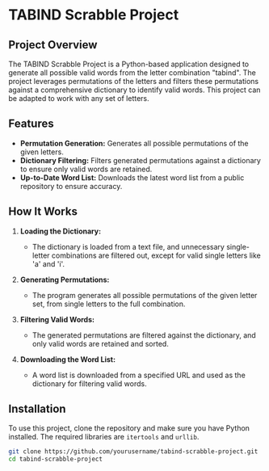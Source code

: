 # TABIND Scrabble Project

## Project Overview

The TABIND Scrabble Project is a Python-based application designed to generate all possible valid words from the letter combination "tabind". The project leverages permutations of the letters and filters these permutations against a comprehensive dictionary to identify valid words. This project can be adapted to work with any set of letters.

## Features

- **Permutation Generation:** Generates all possible permutations of the given letters.
- **Dictionary Filtering:** Filters generated permutations against a dictionary to ensure only valid words are retained.
- **Up-to-Date Word List:** Downloads the latest word list from a public repository to ensure accuracy.

## How It Works

1. **Loading the Dictionary:** 
   - The dictionary is loaded from a text file, and unnecessary single-letter combinations are filtered out, except for valid single letters like 'a' and 'i'.

2. **Generating Permutations:**
   - The program generates all possible permutations of the given letter set, from single letters to the full combination.

3. **Filtering Valid Words:**
   - The generated permutations are filtered against the dictionary, and only valid words are retained and sorted.

4. **Downloading the Word List:**
   - A word list is downloaded from a specified URL and used as the dictionary for filtering valid words.

## Installation

To use this project, clone the repository and make sure you have Python installed. The required libraries are `itertools` and `urllib`.

```bash
git clone https://github.com/yourusername/tabind-scrabble-project.git
cd tabind-scrabble-project


